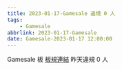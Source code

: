 ```yaml
---
title: 2023-01-17-Gamesale 違規 0 人
tags:
    - Gamesale
abbrlink: 2023-01-17-Gamesale
date: Gamesale-2023-01-17 12:00:00
---
```

Gamesale 板 [板規連結](https://www.ptt.cc/bbs/Gossiping/M.1637425085.A.07D.html)
昨天違規 0 人
